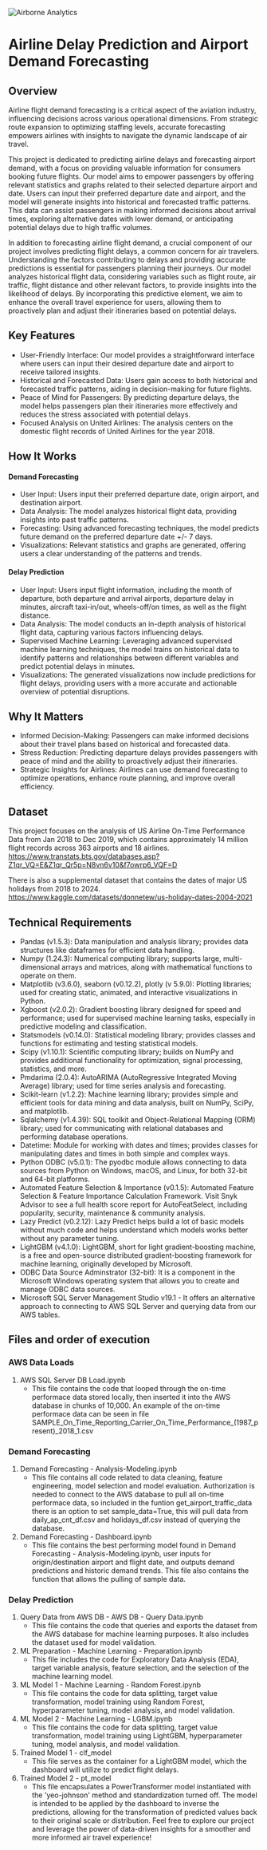 
![Airborne Analytics](https://github.com/rbuttric/Airborne-Analytics/assets/93159436/46cde317-3331-41a0-af77-930c33c1e8cb)

# Airline Delay Prediction and Airport Demand Forecasting
## Overview
Airline flight demand forecasting is a critical aspect of the aviation industry, influencing decisions across various operational dimensions. From strategic route expansion to optimizing staffing levels, accurate forecasting empowers airlines with insights to navigate the dynamic landscape of air travel.

This project is dedicated to predicting airline delays and forecasting airport demand, with a focus on providing valuable information for consumers booking future flights. Our model aims to empower passengers by offering relevant statistics and graphs related to their selected departure airport and date. Users can input their preferred departure date and airport, and the model will generate insights into historical and forecasted traffic patterns. This data can assist passengers in making informed decisions about arrival times, exploring alternative dates with lower demand, or anticipating potential delays due to high traffic volumes.

In addition to forecasting airline flight demand, a crucial component of our project involves predicting flight delays, a common concern for air travelers. Understanding the factors contributing to delays and providing accurate predictions is essential for passengers planning their journeys. Our model analyzes historical flight data, considering variables such as flight route, air traffic, flight distance and other relevant factors, to provide insights into the likelihood of delays. By incorporating this predictive element, we aim to enhance the overall travel experience for users, allowing them to proactively plan and adjust their itineraries based on potential delays.

## Key Features
- User-Friendly Interface: Our model provides a straightforward interface where users can input their desired departure date and airport to receive tailored insights.
- Historical and Forecasted Data: Users gain access to both historical and forecasted traffic patterns, aiding in decision-making for future flights.
- Peace of Mind for Passengers: By predicting departure delays, the model helps passengers plan their itineraries more effectively and reduces the stress associated with potential delays.
- Focused Analysis on United Airlines: The analysis centers on the domestic flight records of United Airlines for the year 2018.

## How It Works
#### Demand Forecasting
- User Input: Users input their preferred departure date, origin airport, and destination airport.
- Data Analysis: The model analyzes historical flight data, providing insights into past traffic patterns.
- Forecasting: Using advanced forecasting techniques, the model predicts future demand on the preferred departure date +/- 7 days.
- Visualizations: Relevant statistics and graphs are generated, offering users a clear understanding of the patterns and trends.
#### Delay Prediction
- User Input: Users input flight information, including the month of departure, both departure and arrival airports, departure delay in minutes, aircraft taxi-in/out, wheels-off/on times, as well as the flight distance.
- Data Analysis: The model conducts an in-depth analysis of historical flight data, capturing various factors influencing delays.
- Supervised Machine Learning: Leveraging advanced supervised machine learning techniques, the model trains on historical data to identify patterns and relationships between different variables and predict potential delays in minutes.
- Visualizations: The generated visualizations now include predictions for flight delays, providing users with a more accurate and actionable overview of potential disruptions.
  
## Why It Matters
- Informed Decision-Making: Passengers can make informed decisions about their travel plans based on historical and forecasted data.
- Stress Reduction: Predicting departure delays provides passengers with peace of mind and the ability to proactively adjust their itineraries.
- Strategic Insights for Airlines: Airlines can use demand forecasting to optimize operations, enhance route planning, and improve overall efficiency.

## Dataset
This project focuses on the analysis of US Airline On-Time Performance Data from Jan 2018 to Dec 2019, which contains approximately 14 million flight records across 363 airports and 18 airlines. 
https://www.transtats.bts.gov/databases.asp?Z1qr_VQ=E&Z1qr_Qr5p=N8vn6v10&f7owrp6_VQF=D

There is also a supplemental dataset that contains the dates of major US holidays from 2018 to 2024.  
https://www.kaggle.com/datasets/donnetew/us-holiday-dates-2004-2021

## Technical Requirements

- Pandas (v1.5.3): Data manipulation and analysis library; provides data structures like dataframes for efficient data handling.
- Numpy (1.24.3): Numerical computing library; supports large, multi-dimensional arrays and matrices, along with mathematical functions to operate on them.
- Matplotlib (v3.6.0), seaborn (v0.12.2), plotly (v 5.9.0): Plotting libraries; used for creating static, animated, and interactive visualizations in Python.
- Xgboost (v2.0.2): Gradient boosting library designed for speed and performance; used for supervised machine learning tasks, especially in predictive modeling and classification.
- Statsmodels (v0.14.0): Statistical modeling library; provides classes and functions for estimating and testing statistical models.
- Scipy (v1.10.1): Scientific computing library; builds on NumPy and provides additional functionality for optimization, signal processing, statistics, and more.
- Pmdarima (2.0.4): AutoARIMA (AutoRegressive Integrated Moving Average) library; used for time series analysis and forecasting.
- Scikit-learn (v1.2.2): Machine learning library; provides simple and efficient tools for data mining and data analysis, built on NumPy, SciPy, and matplotlib.
- Sqlalchemy (v1.4.39): SQL toolkit and Object-Relational Mapping (ORM) library; used for communicating with relational databases and performing database operations.
- Datetime: Module for working with dates and times; provides classes for manipulating dates and times in both simple and complex ways.
- Python ODBC (v5.0.1): The pyodbc module allows connecting to data sources from Python on Windows, macOS, and Linux, for both 32-bit and 64-bit platforms.
- Automated Feature Selection & Importance (v0.1.5): Automated Feature Selection &amp; Feature Importance Calculation Framework. Visit Snyk Advisor to see a full health score report for AutoFeatSelect, including popularity, security, maintenance & community analysis.
- Lazy Predict (v0.2.12): Lazy Predict helps build a lot of basic models without much code and helps understand which models works better without any parameter tuning.
- LightGBM (v4.1.0): LightGBM, short for light gradient-boosting machine, is a free and open-source distributed gradient-boosting framework for machine learning, originally developed by Microsoft.
- ODBC Data Source Adminstrator (32-bit): It is a component in the Microsoft Windows operating system that allows you to create and manage ODBC data sources.
- Microsoft SQL Server Management Studio v19.1 - It offers an alternative approach to connecting to AWS SQL Server and querying data from our AWS tables.

## Files and order of execution
### AWS Data Loads
1. AWS SQL Server DB Load.ipynb
   - This file contains the code that looped through the on-time performace data stored locally, then inserted it into the AWS database in chunks of 10,000. An example of the on-time performace data
     can be seen in file SAMPLE_On_Time_Reporting_Carrier_On_Time_Performance_(1987_present)_2018_1.csv
### Demand Forecasting
1. Demand Forecasting - Analysis-Modeling.ipynb
   - This file contains all code related to data cleaning, feature engineering, model selection and model evaluation. Authorization is needed to connect to the AWS database to pull all on-time performace data, so
  included in the funtion get_airport_traffic_data there is an option to set sample_data=True, this will pull data from daily_ap_cnt_df.csv and holidays_df.csv instead of querying the database.
2. Demand Forecasting - Dashboard.ipynb
   - This file contains the best performing model found in Demand Forecasting - Analysis-Modeling.ipynb, user inputs for origin/destination airport and flight date, and outputs demand predictions and historic demand trends. This file also contains the function that allows the pulling of sample data. 
### Delay Prediction
1. Query Data from AWS DB - AWS DB - Query Data.ipynb
   - This file contains the code that queries and exports the dataset from the AWS database for machine learning purposes. It also includes the dataset used for model validation.
2. ML Preparation - Machine Learning - Preparation.ipynb
   - This file includes the code for Exploratory Data Analysis (EDA), target variable analysis, feature selection, and the selection of the machine learning model.
3. ML Model 1 - Machine Learning - Random Forest.ipynb
   - This file contains the code for data splitting, target value transformation, model training using Random Forest, hyperparameter tuning, model analysis, and model validation.
4. ML Model 2 - Machine Learning - LGBM.ipynb
   - This file contains the code for data splitting, target value transformation, model training using LightGBM, hyperparameter tuning, model analysis, and model validation.
5. Trained Model 1 - clf_model
   - This file serves as the container for a LightGBM model, which the dashboard will utilize to predict flight delays.
6. Trained Model 2 - pt_model
   - This file encapsulates a PowerTransformer model instantiated with the 'yeo-johnson' method and standardization turned off. The model is intended to be applied by the dashboard to inverse the predictions, allowing for the transformation of predicted values back to their original scale or distribution.
Feel free to explore our project and leverage the power of data-driven insights for a smoother and more informed air travel experience!
